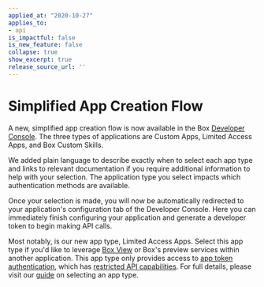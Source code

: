```yaml
---
applied_at: "2020-10-27"
applies_to: 
- api
is_impactful: false
is_new_feature: false
collapse: true
show_excerpt: true
release_source_url: ''
---
```


# Simplified App Creation Flow

A new, simplified app creation flow is now available in the Box
[Developer Console](https://cloud.app.box.com/developers/console). The three
types of applications are Custom Apps, Limited Access Apps, and Box Custom
Skills. 

We added plain language to describe exactly when to select each 
app type and links to relevant documentation if you require additional
information to help with your selection. The application type you select impacts
which authentication methods are available. 

Once your selection is made, you will now be automatically redirected to your
application's configuration tab of the Developer Console. Here you can
immediately finish configuring your application and generate a developer token
to begin making API calls.

Most notably, is our new app type, Limited Access Apps. Select this app type if
you'd like to leverage [Box View](g://embed/box-view/) or Box's preview services
within another application. This app type only provides access to
[app token authentication](g://authentication/app-token/), which has
[restricted API capabilities](g://authentication/app-token/endpoints/).
For full details, please visit our [guide](g://applications/select/) on
selecting an app type.